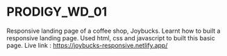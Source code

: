 # PRODIGY_WD_01
Responsive landing page of a coffee shop, Joybucks. Learnt how to built a responsive landing page. Used html, css and javascript to built this basic page.
Live link : https://joybucks-responsive.netlify.app/
